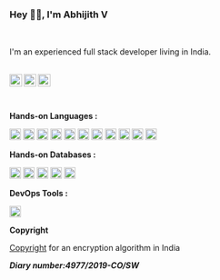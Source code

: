 ### Hey 👋🏽, I'm Abhijith V
<br/>

I'm an experienced full stack developer living in India.<br/><br/>

<a href="https://www.linkedin.com/in/abhijithv/">
  <img align="left" alt="LinkdeIN" width="22px" src="https://cdn.jsdelivr.net/npm/simple-icons@v3/icons/linkedin.svg" />
</a>
&nbsp;&nbsp;
<a href="https://www.instagram.com/abhisawzm/">
  <img align="left" alt="Instagram" width="22px" src="https://cdn.jsdelivr.net/npm/simple-icons@v3/icons/instagram.svg" />
</a>
&nbsp;&nbsp;
<a href="https://twitter.com/abhisawzm">
  <img align="left" alt="Instagram" width="22px" src="https://cdn.jsdelivr.net/npm/simple-icons@v3/icons/twitter.svg" />
</a>


<br/><br/>
**Hands-on Languages :** 

<code><img height="20" src="https://img.shields.io/static/v1?label=NodeJS&color=blue&message=%20&logo=node.js"></code>
<code><img height="20" src="https://img.shields.io/static/v1?label=Flask&color=green&message=%20&logo=flask"></code>
<code><img height="20" src="https://img.shields.io/static/v1?label=Python&color=blue&message=%20&logo=python"></code>
<code><img height="20" src="https://img.shields.io/static/v1?label=Typescript&color=green&message=%20&logo=typescript"></code>
<code><img height="20" src="https://img.shields.io/static/v1?label=ReactJS&color=blue&message=%20&logo=react"></code>
<code><img height="20" src="https://img.shields.io/static/v1?label=React-Native&color=green&message=%20&logo=react"></code>
<code><img height="20" src="https://img.shields.io/static/v1?label=%20&color=blue&message=%20&logo=c"></code>
<code><img height="20" src="https://img.shields.io/static/v1?label=PHP&color=green&message=%20&logo=php"></code>
<code><img height="20" src="https://img.shields.io/static/v1?label=Graphql&color=blue&message=%20&logo=graphql"></code>
<code><img height="20" src="https://img.shields.io/static/v1?label=Next.js&color=green&message=%20&logo=next.js"></code>
<code><img height="20" src="https://img.shields.io/badge/C++-grey.svg?style=flat&logo=cplusplus"></code>


**Hands-on Databases :** 


<code><img height="20" src="https://img.shields.io/static/v1?label=MYSQL&color=green&message=%20&logo=mysql"></code>
<code><img height="20" src="https://img.shields.io/static/v1?label=MongoDB&color=blue&message=%20&logo=mongodb"></code>
<code><img height="20" src="https://img.shields.io/static/v1?label=Firebase&color=green&message=%20&logo=firebase"></code>
<code><img height="20" src="https://img.shields.io/static/v1?label=PostgreSQL&color=blue&message=%20&logo=postgresql"></code>
<code><img height="20" src="https://img.shields.io/static/v1?label=BigQuery&color=green&message=%20&logo=bigquery"></code>


**DevOps Tools :**  

<code><img height="20" src="https://img.shields.io/static/v1?label=Docker&color=red&message=%20&logo=docker"></code>


**Copyright**

[Copyright](https://copyright.gov.in/frmStatusGenUser.aspx) for an encryption algorithm in India

***Diary number:4977/2019-CO/SW***
